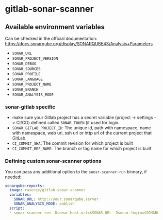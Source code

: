 gitlab-sonar-scanner
====================
Available environment variables
-------------------------------

Can be checked in the official documentation: https://docs.sonarqube.org/display/SONARQUBE43/Analysis+Parameters

- `SONAR_URL`
- `SONAR_PROJECT_VERSION`
- `SONAR_DEBUG`
- `SONAR_SOURCES`
- `SONAR_PROFILE`
- `SONAR_LANGUAGE`
- `SONAR_PROJECT_NAME`
- `SONAR_BRANCH`
- `SONAR_ANALYSIS_MODE`

### sonar-gitlab specific
- make sure your Gitlab project has a secret variable (project -> settings -> CI/CD) defined called `SONAR_TOKEN` (it used for login.
- `SONAR_GITLAB_PROJECT_ID`: The unique id, path with namespace, name with namespace,
  web url, ssh url or http url of the current project that GitLab.
- `CI_COMMIT_SHA`: The commit revision for which project is built
- `CI_COMMIT_REF_NAME`: The branch or tag name for which project is built

### Defining custom sonar-scanner options

You can pass any additional option to the `sonar-scanner-run` binnary, if needed:

~~~yaml
sonarqube-reports:
  image: raserge/gitlab-sonar-scanner
  variables:
    SONAR_URL: http://your.sonarqube.server
    SONAR_ANALYSIS_MODE: publish
  script:
  - sonar-scanner-run -Dsonar.host.url=$SONAR_URL -Dsonar.login=$SONARQUBE_TOKEN -Dsonar.projectVersion=$CI_JOB_ID -Dsonar.branch=$CI_COMMIT_REF_NAME
~~~
